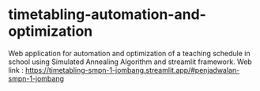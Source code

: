 # timetabling-automation-and-optimization
Web application for automation and optimization of a teaching schedule in school using Simulated Annealing Algorithm and streamlit framework.
Web link : https://timetabling-smpn-1-jombang.streamlit.app/#penjadwalan-smpn-1-jombang
